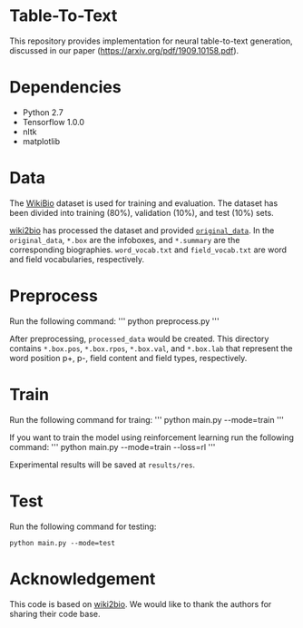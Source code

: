 # Table-To-Text
This repository provides implementation for neural table-to-text generation, discussed in our paper (https://arxiv.org/pdf/1909.10158.pdf).

# Dependencies
  - Python 2.7
  - Tensorflow 1.0.0
  - nltk
  - matplotlib

# Data
The [WikiBio](https://github.com/DavidGrangier/wikipedia-biography-dataset) dataset is used for training and evaluation. The dataset has been divided into training (80%), validation (10%), and test (10%) sets.

[wiki2bio](https://github.com/tyliupku/wiki2bio) has processed the dataset and provided [`original_data`](https://drive.google.com/file/d/15AV8LeWY3nzCKb8RRbM8kwHAp_DUZ5gf/view?usp=sharing). In the `original_data`, `*.box` are the infoboxes, and `*.summary` are the corresponding biographies. `word_vocab.txt` and `field_vocab.txt` are word and field vocabularies, respectively. 

# Preprocess
Run the following command:
'''
python preprocess.py
'''

After preprocessing, `processed_data` would be created. This directory contains `*.box.pos`, `*.box.rpos`, `*.box.val`, and `*.box.lab` that represent the word position p+, p-, field content and field types, respectively.

# Train
Run the following command for traing:
'''
python main.py --mode=train
'''

If you want to train the model using reinforcement learning run the following command:
'''
python main.py --mode=train --loss=rl
'''

Experimental results will be saved at `results/res`.

# Test
Run the following command for testing:
```
python main.py --mode=test
```

# Acknowledgement
This code is based on [wiki2bio](https://github.com/tyliupku/wiki2bio). We would like to thank the authors for sharing their code base.